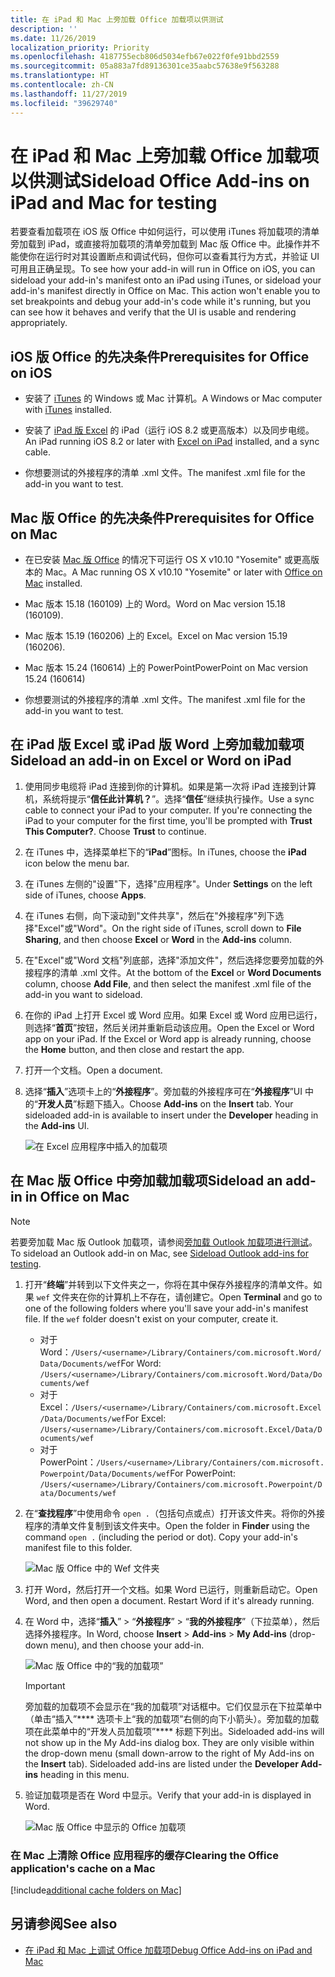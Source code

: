 ```yaml
---
title: 在 iPad 和 Mac 上旁加载 Office 加载项以供测试
description: ''
ms.date: 11/26/2019
localization_priority: Priority
ms.openlocfilehash: 4187755ecb806d5034efb67e022f0fe91bbd2559
ms.sourcegitcommit: 05a883a7fd89136301ce35aabc57638e9f563288
ms.translationtype: HT
ms.contentlocale: zh-CN
ms.lasthandoff: 11/27/2019
ms.locfileid: "39629740"
---
```

# <a name="sideload-office-add-ins-on-ipad-and-mac-for-testing"></a><span data-ttu-id="2d30f-102">在 iPad 和 Mac 上旁加载 Office 加载项以供测试</span><span class="sxs-lookup"><span data-stu-id="2d30f-102">Sideload Office Add-ins on iPad and Mac for testing</span></span>

<span data-ttu-id="2d30f-p101">若要查看加载项在 iOS 版 Office 中如何运行，可以使用 iTunes 将加载项的清单旁加载到 iPad，或直接将加载项的清单旁加载到 Mac 版 Office 中。此操作并不能使你在运行时对其设置断点和调试代码，但你可以查看其行为方式，并验证 UI 可用且正确呈现。</span><span class="sxs-lookup"><span data-stu-id="2d30f-p101">To see how your add-in will run in Office on iOS, you can sideload your add-in's manifest onto an iPad using iTunes, or sideload your add-in's manifest directly in Office on Mac. This action won't enable you to set breakpoints and debug your add-in's code while it's running, but you can see how it behaves and verify that the UI is usable and rendering appropriately.</span></span> 

## <a name="prerequisites-for-office-on-ios"></a><span data-ttu-id="2d30f-105">iOS 版 Office 的先决条件</span><span class="sxs-lookup"><span data-stu-id="2d30f-105">Prerequisites for Office on iOS</span></span>

- <span data-ttu-id="2d30f-106">安装了 [iTunes](https://www.apple.com/itunes/download/) 的 Windows 或 Mac 计算机。</span><span class="sxs-lookup"><span data-stu-id="2d30f-106">A Windows or Mac computer with [iTunes](https://www.apple.com/itunes/download/) installed.</span></span>
    
- <span data-ttu-id="2d30f-107">安装了 [iPad 版 Excel](https://itunes.apple.com/us/app/microsoft-excel/id586683407?mt=8) 的 iPad（运行 iOS 8.2 或更高版本）以及同步电缆。</span><span class="sxs-lookup"><span data-stu-id="2d30f-107">An iPad running iOS 8.2 or later with [Excel on iPad](https://itunes.apple.com/us/app/microsoft-excel/id586683407?mt=8) installed, and a sync cable.</span></span>
    
- <span data-ttu-id="2d30f-108">你想要测试的外接程序的清单 .xml 文件。</span><span class="sxs-lookup"><span data-stu-id="2d30f-108">The manifest .xml file for the add-in you want to test.</span></span>
    

## <a name="prerequisites-for-office-on-mac"></a><span data-ttu-id="2d30f-109">Mac 版 Office 的先决条件</span><span class="sxs-lookup"><span data-stu-id="2d30f-109">Prerequisites for Office on Mac</span></span>

- <span data-ttu-id="2d30f-110">在已安装 [Mac 版 Office](https://products.office.com/buy/compare-microsoft-office-products?tab=omac) 的情况下可运行 OS X v10.10 "Yosemite" 或更高版本的 Mac。</span><span class="sxs-lookup"><span data-stu-id="2d30f-110">A Mac running OS X v10.10 "Yosemite" or later with [Office on Mac](https://products.office.com/buy/compare-microsoft-office-products?tab=omac) installed.</span></span>
    
- <span data-ttu-id="2d30f-111">Mac 版本 15.18 (160109) 上的 Word。</span><span class="sxs-lookup"><span data-stu-id="2d30f-111">Word on Mac version 15.18 (160109).</span></span>
   
- <span data-ttu-id="2d30f-112">Mac 版本 15.19 (160206) 上的 Excel。</span><span class="sxs-lookup"><span data-stu-id="2d30f-112">Excel on Mac version 15.19 (160206).</span></span>

- <span data-ttu-id="2d30f-113">Mac 版本 15.24 (160614) 上的 PowerPoint</span><span class="sxs-lookup"><span data-stu-id="2d30f-113">PowerPoint on Mac version 15.24 (160614)</span></span>
    
- <span data-ttu-id="2d30f-114">你想要测试的外接程序的清单 .xml 文件。</span><span class="sxs-lookup"><span data-stu-id="2d30f-114">The manifest .xml file for the add-in you want to test.</span></span>
    

## <a name="sideload-an-add-in-on-excel-or-word-on-ipad"></a><span data-ttu-id="2d30f-115">在 iPad 版 Excel 或 iPad 版 Word 上旁加载加载项</span><span class="sxs-lookup"><span data-stu-id="2d30f-115">Sideload an add-in on Excel or Word on iPad</span></span>

1. <span data-ttu-id="2d30f-p102">使用同步电缆将 iPad 连接到你的计算机。如果是第一次将 iPad 连接到计算机，系统将提示“**信任此计算机？**”。选择“**信任**”继续执行操作。</span><span class="sxs-lookup"><span data-stu-id="2d30f-p102">Use a sync cable to connect your iPad to your computer. If you're connecting the iPad to your computer for the first time, you'll be prompted with  **Trust This Computer?**. Choose **Trust** to continue.</span></span>

2. <span data-ttu-id="2d30f-119">在 iTunes 中，选择菜单栏下的“**iPad**”图标。</span><span class="sxs-lookup"><span data-stu-id="2d30f-119">In iTunes, choose the  **iPad** icon below the menu bar.</span></span>

3. <span data-ttu-id="2d30f-120">在 iTunes 左侧的"设置"下，选择"应用程序"。</span><span class="sxs-lookup"><span data-stu-id="2d30f-120">Under  **Settings** on the left side of iTunes, choose **Apps**.</span></span>

4. <span data-ttu-id="2d30f-121">在 iTunes 右侧，向下滚动到"文件共享"，然后在"外接程序"列下选择"Excel"或"Word"。</span><span class="sxs-lookup"><span data-stu-id="2d30f-121">On the right side of iTunes, scroll down to  **File Sharing**, and then choose  **Excel** or **Word** in the **Add-ins** column.</span></span>

5. <span data-ttu-id="2d30f-122">在"Excel"或"Word 文档"列底部，选择"添加文件"，然后选择您要旁加载的外接程序的清单 .xml 文件。</span><span class="sxs-lookup"><span data-stu-id="2d30f-122">At the bottom of the  **Excel** or **Word Documents** column, choose **Add File**, and then select the manifest .xml file of the add-in you want to sideload.</span></span> 
    
6. <span data-ttu-id="2d30f-p103">在你的 iPad 上打开 Excel 或 Word 应用。如果 Excel 或 Word 应用已运行，则选择“**首页**”按钮，然后关闭并重新启动该应用。</span><span class="sxs-lookup"><span data-stu-id="2d30f-p103">Open the Excel or Word app on your iPad. If the Excel or Word app is already running, choose the  **Home** button, and then close and restart the app.</span></span>
    
7. <span data-ttu-id="2d30f-125">打开一个文档。</span><span class="sxs-lookup"><span data-stu-id="2d30f-125">Open a document.</span></span>
    
8. <span data-ttu-id="2d30f-126">选择“**插入**”选项卡上的“**外接程序**”。旁加载的外接程序可在“**外接程序**”UI 中的“**开发人员**”标题下插入。</span><span class="sxs-lookup"><span data-stu-id="2d30f-126">Choose  **Add-ins** on the **Insert** tab. Your sideloaded add-in is available to insert under the **Developer** heading in the **Add-ins** UI.</span></span>
    
    ![在 Excel 应用程序中插入的加载项](../images/excel-insert-add-in.png)


## <a name="sideload-an-add-in-in-office-on-mac"></a><span data-ttu-id="2d30f-128">在 Mac 版 Office 中旁加载加载项</span><span class="sxs-lookup"><span data-stu-id="2d30f-128">Sideload an add-in in Office on Mac</span></span>

> [!NOTE]
> <span data-ttu-id="2d30f-129">若要旁加载 Mac 版 Outlook 加载项，请参阅[旁加载 Outlook 加载项进行测试](/outlook/add-ins/sideload-outlook-add-ins-for-testing)。</span><span class="sxs-lookup"><span data-stu-id="2d30f-129">To sideload an Outlook add-in on Mac, see [Sideload Outlook add-ins for testing](/outlook/add-ins/sideload-outlook-add-ins-for-testing).</span></span>

1. <span data-ttu-id="2d30f-p104">打开“**终端**”并转到以下文件夹之一，你将在其中保存外接程序的清单文件。如果 `wef` 文件夹在你的计算机上不存在，请创建它。</span><span class="sxs-lookup"><span data-stu-id="2d30f-p104">Open  **Terminal** and go to one of the following folders where you'll save your add-in's manifest file. If the `wef` folder doesn't exist on your computer, create it.</span></span>
    
    - <span data-ttu-id="2d30f-132">对于 Word：`/Users/<username>/Library/Containers/com.microsoft.Word/Data/Documents/wef`</span><span class="sxs-lookup"><span data-stu-id="2d30f-132">For Word:  `/Users/<username>/Library/Containers/com.microsoft.Word/Data/Documents/wef`</span></span>    
    - <span data-ttu-id="2d30f-133">对于 Excel：`/Users/<username>/Library/Containers/com.microsoft.Excel/Data/Documents/wef`</span><span class="sxs-lookup"><span data-stu-id="2d30f-133">For Excel:  `/Users/<username>/Library/Containers/com.microsoft.Excel/Data/Documents/wef`</span></span>
    - <span data-ttu-id="2d30f-134">对于 PowerPoint：`/Users/<username>/Library/Containers/com.microsoft.Powerpoint/Data/Documents/wef`</span><span class="sxs-lookup"><span data-stu-id="2d30f-134">For PowerPoint: `/Users/<username>/Library/Containers/com.microsoft.Powerpoint/Data/Documents/wef`</span></span>
    
2. <span data-ttu-id="2d30f-p105">在“**查找程序**”中使用命令 `open .`（包括句点或点）打开该文件夹。将你的外接程序的清单文件复制到该文件夹中。</span><span class="sxs-lookup"><span data-stu-id="2d30f-p105">Open the folder in  **Finder** using the command `open .` (including the period or dot). Copy your add-in's manifest file to this folder.</span></span>
    
    ![Mac 版 Office 中的 Wef 文件夹](../images/all-my-files.png)

3. <span data-ttu-id="2d30f-p106">打开 Word，然后打开一个文档。如果 Word 已运行，则重新启动它。</span><span class="sxs-lookup"><span data-stu-id="2d30f-p106">Open Word, and then open a document. Restart Word if it's already running.</span></span>
    
4. <span data-ttu-id="2d30f-140">在 Word 中，选择“**插入**” > “**外接程序**” > “**我的外接程序**”（下拉菜单），然后选择外接程序。</span><span class="sxs-lookup"><span data-stu-id="2d30f-140">In Word, choose  **Insert** > **Add-ins** > **My Add-ins** (drop-down menu), and then choose your add-in.</span></span>
    
    ![Mac 版 Office 中的“我的加载项”](../images/my-add-ins-wikipedia.png)

    > [!IMPORTANT]
    > <span data-ttu-id="2d30f-p107">旁加载的加载项不会显示在“我的加载项”对话框中。它们仅显示在下拉菜单中（单击“插入”\*\*\*\* 选项卡上“我的加载项”右侧的向下小箭头）。旁加载的加载项在此菜单中的“开发人员加载项”\*\*\*\* 标题下列出。</span><span class="sxs-lookup"><span data-stu-id="2d30f-p107">Sideloaded add-ins will not show up in the My Add-ins dialog box. They are only visible within the drop-down menu (small down-arrow to the right of My Add-ins on the **Insert** tab). Sideloaded add-ins are listed under the **Developer Add-ins** heading in this menu.</span></span> 
    
5. <span data-ttu-id="2d30f-145">验证加载项是否在 Word 中显示。</span><span class="sxs-lookup"><span data-stu-id="2d30f-145">Verify that your add-in is displayed in Word.</span></span>
    
    ![Mac 版 Office 中显示的 Office 加载项](../images/lorem-ipsum-wikipedia.png)
    
### <a name="clearing-the-office-applications-cache-on-a-mac"></a><span data-ttu-id="2d30f-147">在 Mac 上清除 Office 应用程序的缓存</span><span class="sxs-lookup"><span data-stu-id="2d30f-147">Clearing the Office application's cache on a Mac</span></span>

[!include[additional cache folders on Mac](../includes/mac-cache-folders.md)]

## <a name="see-also"></a><span data-ttu-id="2d30f-148">另请参阅</span><span class="sxs-lookup"><span data-stu-id="2d30f-148">See also</span></span>

- [<span data-ttu-id="2d30f-149">在 iPad 和 Mac 上调试 Office 加载项</span><span class="sxs-lookup"><span data-stu-id="2d30f-149">Debug Office Add-ins on iPad and Mac</span></span>](debug-office-add-ins-on-ipad-and-mac.md)
